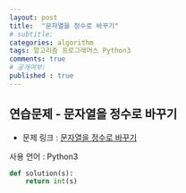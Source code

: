```yaml
---
layout: post
title:  "문자열을 정수로 바꾸기"
# subtitle: 
categories: algorithm
tags: 알고리즘 프로그래머스 Python3
comments: true
# 공개여부:
published : true
---
```


## 연습문제 - 문자열을 정수로 바꾸기

* 문제 링크 : [문자열을 정수로 바꾸기](https://programmers.co.kr/learn/courses/30/lessons/12925)

사용 언어 : Python3

```python
def solution(s):
    return int(s)
```